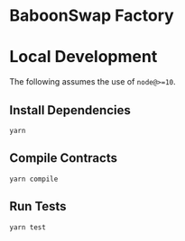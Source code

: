 # BaboonSwap Factory

# Local Development

The following assumes the use of `node@>=10`.

## Install Dependencies

`yarn`

## Compile Contracts

`yarn compile`

## Run Tests

`yarn test`
